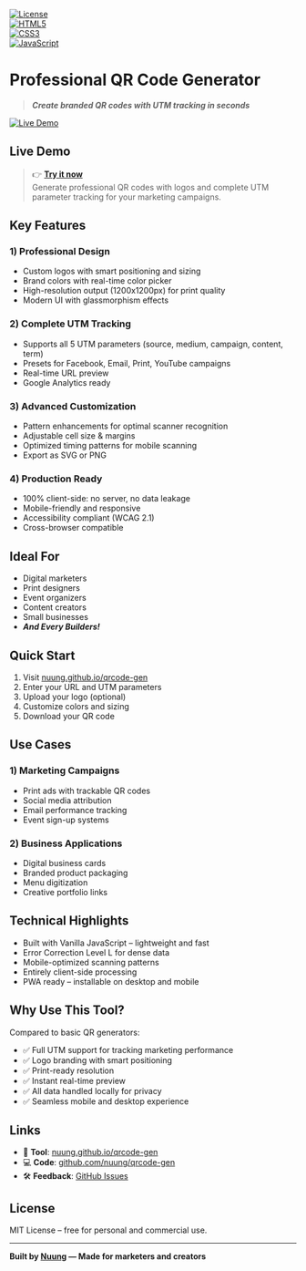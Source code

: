 [![License](https://img.shields.io/badge/License-MIT-blue.svg)](LICENSE)  
[![HTML5](https://img.shields.io/badge/HTML5-E34F26?logo=html5&logoColor=white)](https://developer.mozilla.org/en-US/docs/Web/HTML)  
[![CSS3](https://img.shields.io/badge/CSS3-1572B6?logo=css3&logoColor=white)](https://developer.mozilla.org/en-US/docs/Web/CSS)  
[![JavaScript](https://img.shields.io/badge/JavaScript-F7DF1E?logo=javascript&logoColor=black)](https://developer.mozilla.org/en-US/docs/Web/JavaScript)

# Professional QR Code Generator

> ***Create branded QR codes with UTM tracking in seconds***

[![Live Demo](https://img.shields.io/badge/Demo-Live-brightgreen)](https://nuung.github.io/qrcode-gen/)

## Live Demo

> 👉 **[Try it now](https://nuung.github.io/qrcode-gen/)**  
> Generate professional QR codes with logos and complete UTM parameter tracking for your marketing campaigns.

## Key Features

### 1) Professional Design

- Custom logos with smart positioning and sizing  
- Brand colors with real-time color picker  
- High-resolution output (1200x1200px) for print quality  
- Modern UI with glassmorphism effects  

### 2) Complete UTM Tracking

- Supports all 5 UTM parameters (source, medium, campaign, content, term)  
- Presets for Facebook, Email, Print, YouTube campaigns  
- Real-time URL preview  
- Google Analytics ready  

### 3) Advanced Customization

- Pattern enhancements for optimal scanner recognition  
- Adjustable cell size & margins  
- Optimized timing patterns for mobile scanning  
- Export as SVG or PNG  

### 4) Production Ready

- 100% client-side: no server, no data leakage  
- Mobile-friendly and responsive  
- Accessibility compliant (WCAG 2.1)  
- Cross-browser compatible  

## Ideal For

- Digital marketers  
- Print designers  
- Event organizers  
- Content creators  
- Small businesses
- ***And Every Builders!***

## Quick Start

1. Visit [nuung.github.io/qrcode-gen](https://nuung.github.io/qrcode-gen/)  
2. Enter your URL and UTM parameters  
3. Upload your logo (optional)  
4. Customize colors and sizing  
5. Download your QR code  

## Use Cases

### 1) Marketing Campaigns

- Print ads with trackable QR codes  
- Social media attribution  
- Email performance tracking  
- Event sign-up systems  

### 2) Business Applications

- Digital business cards  
- Branded product packaging  
- Menu digitization  
- Creative portfolio links  

## Technical Highlights

- Built with Vanilla JavaScript – lightweight and fast  
- Error Correction Level L for dense data  
- Mobile-optimized scanning patterns  
- Entirely client-side processing  
- PWA ready – installable on desktop and mobile  

## Why Use This Tool?

Compared to basic QR generators:

- ✅ Full UTM support for tracking marketing performance  
- ✅ Logo branding with smart positioning  
- ✅ Print-ready resolution  
- ✅ Instant real-time preview  
- ✅ All data handled locally for privacy  
- ✅ Seamless mobile and desktop experience  

## Links

- 🔗 **Tool**: [nuung.github.io/qrcode-gen](https://nuung.github.io/qrcode-gen/)  
- 💻 **Code**: [github.com/nuung/qrcode-gen](https://github.com/nuung/qrcode-gen)  
- 🛠️ **Feedback**: [GitHub Issues](https://github.com/nuung/qrcode-gen/issues)

## License

MIT License – free for personal and commercial use.

---

**Built by [Nuung](https://medium.com/@nuung) — Made for marketers and creators**
